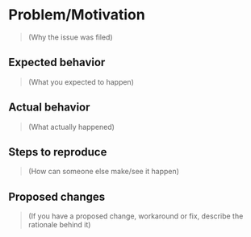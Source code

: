 
# Problem/Motivation

> (Why the issue was filed)

## Expected behavior

> (What you expected to happen)

## Actual behavior

> (What actually happened)

## Steps to reproduce

> (How can someone else make/see it happen)

## Proposed changes

> (If you have a proposed change, workaround or fix,
> describe the rationale behind it)
